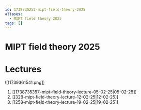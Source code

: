 ```yaml
---
id: 1738735253-mipt-field-theory-2025
aliases:
  - MIPT field theory 2025
tags: []
---
```


# MIPT field theory 2025
# Lectures
![[1739361541.png]]
1. [[1738735357-mipt-field-theory-lecture-05-02-25|05-02-25]]
2. [[328-mipt-field-theory-lecture-12-02-25|12-02-25]]
3. [[258-mipt-field-theory-lecture-19-02-25|19-02-25]]
